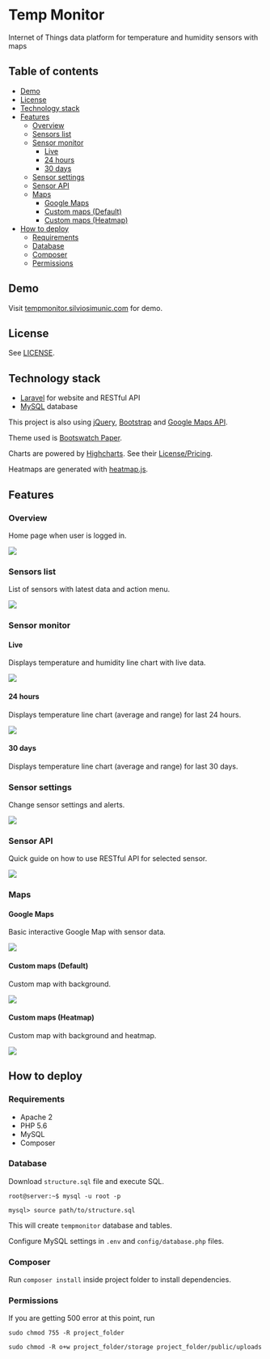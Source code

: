 # Temp Monitor
Internet of Things data platform for temperature and humidity sensors with maps

## Table of contents
  * [Demo](#demo)
  * [License](#license)
  * [Technology stack](#technology-stack)
  * [Features](#features)
    * [Overview](#overview)
    * [Sensors list](#sensors-list)
    * [Sensor monitor](#sensor-monitor)
      * [Live](#live)
      * [24 hours](#24-hours)
      * [30 days](#30-days)
    * [Sensor settings](#sensor-settings)
    * [Sensor API](#sensor-api)
    * [Maps](#maps)
      * [Google Maps](#google-maps)
      * [Custom maps (Default)](#custom-maps-default)
      * [Custom maps (Heatmap)](#custom-maps-heatmap)
  * [How to deploy](#how-to-deploy)
    * [Requirements](#requirements)
    * [Database](#database)
    * [Composer](#composer)
    * [Permissions](#permissions)


## Demo
Visit [tempmonitor.silviosimunic.com](http://tempmonitor.silviosimunic.com) for demo.

## License
See [LICENSE](https://github.com/ssimunic/Temp-Monitor/blob/master/LICENSE).

## Technology stack
* [Laravel](https://laravel.com/) for website and RESTful API
* [MySQL](https://www.mysql.com/) database

This project is also using [jQuery](https://jquery.com/), [Bootstrap](http://getbootstrap.com/) and [Google Maps API](https://developers.google.com/maps/).

Theme used is [Bootswatch Paper](https://bootswatch.com/paper/). 

Charts are powered by [Highcharts](http://www.highcharts.com/). See their [License/Pricing](https://shop.highsoft.com/highcharts).

Heatmaps are generated with [heatmap.js](https://www.patrick-wied.at/static/heatmapjs/).

## Features
### Overview
Home page when user is logged in.

![](http://i.imgur.com/GJCJ37s.png)

### Sensors list
List of sensors with latest data and action menu.

![](http://i.imgur.com/SyRgTN7.png)

### Sensor monitor
#### Live
Displays temperature and humidity line chart with live data.

![](http://i.imgur.com/O1InGkm.png)

#### 24 hours
Displays temperature line chart (average and range) for last 24 hours.

![](http://i.imgur.com/FC7EpI0.png)

#### 30 days
Displays temperature line chart (average and range) for last 30 days.

### Sensor settings
Change sensor settings and alerts.

![](http://i.imgur.com/dYZAet6.png)

### Sensor API
Quick guide on how to use RESTful API for selected sensor.

![](http://i.imgur.com/uKWu0Du.png)

### Maps
#### Google Maps
Basic interactive Google Map with sensor data.

![](http://i.imgur.com/2UjlBW4.jpg)

#### Custom maps (Default)
Custom map with background.

![](http://i.imgur.com/LoBJ5Ly.png)

#### Custom maps (Heatmap)
Custom map with background and heatmap.

![](http://i.imgur.com/9ZYkpMY.png)

## How to deploy

### Requirements
* Apache 2
* PHP 5.6
* MySQL
* Composer

### Database
Download ```structure.sql``` file and execute SQL.

```
root@server:~$ mysql -u root -p

mysql> source path/to/structure.sql
```

This will create ```tempmonitor``` database and tables.

Configure MySQL settings in ```.env``` and ```config/database.php``` files.

### Composer

Run ```composer install``` inside project folder to install dependencies.

### Permissions

If you are getting 500 error at this point, run

```
sudo chmod 755 -R project_folder

sudo chmod -R o+w project_folder/storage project_folder/public/uploads
```
